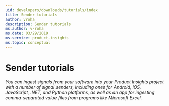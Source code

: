 ```yaml
---
uid: developers/downloads/tutorials/index
title: Sender tutorials
author: vroha
description: Sender tutorials
ms.author: v-roha
ms.date: 03/29/2019
ms.service: product-insights
ms.topic: conceptual
---
```


# Sender tutorials

_You can ingest signals from your software into your Product Insights project with a number of signal senders, including ones for Android, iOS, JavaScript, .NET, and Python platforms, as well as an app for ingesting comma-separated value files from programs like Microsoft Excel._
